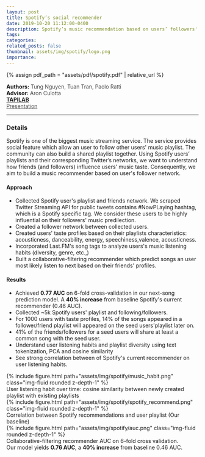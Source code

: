 ```yaml
---
layout: post
title: Spotify’s social recommender
date: 2019-10-20 11:12:00-0400
description: Spotify’s music recommendation based on users’ followers' network
tags: 
categories: 
related_posts: false
thumbnail: assets/img/spotify/logo.png
importance:
---
```

{% assign pdf_path = "assets/pdf/spotify.pdf" | relative_url %}
<div class="row" >
    <div class="col-sm-6" style="font-weight:300;"> 
    <strong> Authors:</strong> Tung Nguyen, Tuan Tran, Paolo Ratti
    </div> 
</div>
<div class="row" >
    <div class="col-sm-6" style="font-weight:300;"> 
    <strong> Advisor:</strong> Aron Culotta
    </div> 
</div>
<div class="row" >
    <div class="col-sm-6" style="font-weight:300;"> 
    <strong> <a href="http://tapilab.github.io/"> TAPILAB </a> </strong>
    </div> 
</div>
<div class="row" >
    <div class="col-sm-3" style="font-weight:300;"> 
    <a href="{{ pdf_path | relative_url }}"> Presentation </a> </strong>
    </div>
</div>
<hr>

<h3> Details </h3>

Spotify is one of the biggest music streaming service. The service provides social feature which allow an user to follow other users' music playlist. The community can also build a shared playlist together. Using Spotify users’ playlists and their corresponding Twitter’s
networks, we want to understand how friends (and followers) influence users’
music taste. Consequently, we aim to build a music recommender based on user's follower network.

<h4> Approach </h4>

- Collected Spotify user's playlist and friends network. We scraped Twitter Streaming API for public tweets contains #NowPLaying hashtag, which is a Spotify specific tag. We consider these users to be highly influential on their followers' music predilection.
- Created a follower network between collected users.
- Created users' taste profiles based on their playlists characteristics: acousticness, danceability, energy, speechiness,valence, acousticness.
- Incorporated Last.FM's song tags to analyze users's music listening habits (diversity, genre, etc.,)
- Built a collaborative-filtering recommender which predict songs an user most likely listen to next based on their friends' profiles.

<h4> Results </h4>

- Achieved **0.77 AUC** on 6-fold cross-validation in our next-song prediction model. A **40% increase** from baseline Spotify's current recommender (0.46 AUC).
- Collected ~5k Spotify users' playlist and following/followers.
- For 1000 users with taste profiles,  14% of the songs appeared in a follower/friend playlist will appeared on the seed users'playlist later on.
-  41% of the friends/followers for a seed users will share at least a common song with the seed user.
-  Understand user listening habits and playlist diversity using text tokenization, PCA and cosine similarity
-  See strong correlation between of Spotify's current recommender on user listening habits.


<div class="row mt-6-9">
        {% include figure.html path="assets/img/spotify/music_habit.png" class="img-fluid rounded z-depth-1" %}
</div>
<div class="caption">
    User listening habit over time: cosine similarity between newly created playlist with existing playlists
</div>

<div class="row mt-6-9">
        {% include figure.html path="assets/img/spotify/spotify_recommend.png" class="img-fluid rounded z-depth-1" %}
</div>
<div class="caption">
    Correlation between Spotify recommendations and user playlist (Our baseline)
</div>

<div class="row mt-6-9">
        {% include figure.html path="assets/img/spotify/auc.png" class="img-fluid rounded z-depth-1" %}
</div>
<div class="caption">
    Collaborative-filtering recommender AUC on 6-fold cross validation.<br>
    Our model yields <strong>0.76 AUC</strong>, a <strong>40% increase</strong> from baseline 0.46 AUC.
</div>
